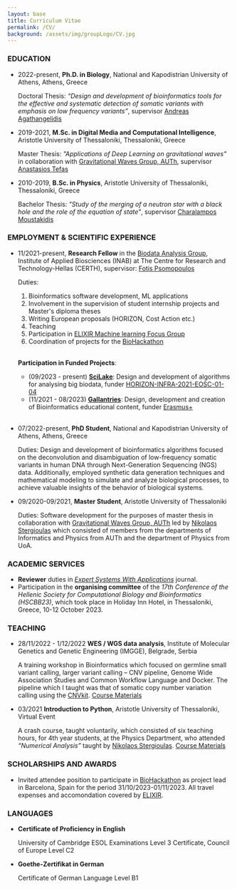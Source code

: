 ```yaml
---
layout: base
title: Curriculum Vitae
permalink: /CV/
background: /assets/img/groupLogo/CV.jpg
---
```




### EDUCATION
<p style="margin-bottom:15px"></p>

- 2022-present,    **Ph.D. in Biology**, National and Kapodistrian University of Athens, Athens, Greece

   Doctoral Thesis: *“Design and development of bioinformatics tools for the effective and systematic detection of somatic variants with emphasis on low frequency variants”*, supervisor [Andreas Agathangelidis](https://scholar.google.it/citations?user=IhoRB4AAAAAJ&hl=en)

- 2019-2021,    **M.Sc. in Digital Media and Computational Intelligence**, Aristotle University of Thessaloniki, Thessaloniki, Greece

   Master Thesis: *"Applications of Deep Learning on gravitational waves"* in collaboration with [Gravitational Waves Group, AUTh](https://niksterg.github.io/gw-group/), supervisor [Anastasios Tefas](https://scholar.google.com/citations?user=4stOS3YAAAAJ&hl=en)

- 2010-2019,    **B.Sc. in Physics**, Aristotle University of Thessaloniki, Thessaloniki, Greece

   Bachelor Thesis: *"Study of the merging of a neutron star with a black hole and the role of the equation of state"*, supervisor [Charalampos Moustakidis](https://scholar.google.com/citations?user=7qdKh78AAAAJ&hl=en)


### EMPLOYMENT & SCIENTIFIC EXPERIENCE
<p style="margin-bottom:15px"></p>

- 11/2021-present,  **Research Fellow** in the [Biodata Analysis Group](https://biodataanalysisgroup.github.io/), Institute of Applied Biosciences (INAB) at The Centre for Research and Technology-Hellas (CERTH), supervisor: [Fotis Psomopoulos](https://scholar.google.gr/citations?user=Fp0LAqsAAAAJ&hl=en)

   Duties: 
   
   1. Bioinformatics software development, ML applications 
   2. Involvement in the supervision of student internship projects and Master's diploma theses 
   3. Writing European proposals  (HORIZON, Cost Action etc.) 
   4. Teaching 
   5. Participation in [ELIXIR Machine learning Focus Group](https://elixir-europe.org/focus-groups/machine-learning) 
   6. Coordination of projects for the [BioHackathon](https://biohackathon-europe.org/)
<br/><br/>

   **Participation in Funded Projects**:

    - (09/2023 - present) [**SciLake**](https://ec.europa.eu/info/funding-tenders/opportunities/portal/screen/how-to-participate/org-details/999999999/project/101058573/program/43108390/details): Design and development of algorithms for analysing big biodata, funder [HORIZON-INFRA-2021-EOSC-01-04](https://ec.europa.eu/info/funding-tenders/opportunities/portal/screen/opportunities/topic-details/horizon-infra-2021-eosc-01-04)
    - (11/2021 - 08/2023) [**Gallantries**](https://gallantries.github.io/): Design, development and creation of Bioinformatics educational content, funder [Erasmus+](https://ec.europa.eu/programmes/erasmus-plus/node_en)
<br/><br/>

- 07/2022-present, 	**PhD Student**, National and Kapodistrian University of Athens, Athens, Greece

   Duties: Design and development of bioinformatics algorithms focused on the deconvolution and disambiguation of low-frequency somatic variants in human DNA through Next-Generation Sequencing (NGS) data. Additionally, employed synthetic data generation techniques and mathematical modeling to simulate and analyze biological processes, to achieve valuable insights of the behavior of biological systems. 

- 09/2020-09/2021, 	**Master Student**, Aristotle University of Thessaloniki

   Duties: Software development for the purposes of master thesis in collaboration with [Gravitational Waves Group, AUTh](https://niksterg.github.io/gw-group/) led by [Nikolaos Stergioulas](https://scholar.google.gr/citations?user=AXlRP8EAAAAJ&hl=el) which consisted of members from the departments of Informatics and Physics from AUTh and the department of Physics from UoA.



### ACADEMIC SERVICES
<p style="margin-bottom:15px"></p>

- **Reviewer** duties in [*Expert Systems With Applications*](https://www.sciencedirect.com/journal/expert-systems-with-applications) journal.
- Participation in the **organising committee** of the *17th Conference of the Hellenic Society for Computational Biology and Bioinformatics (HSCBB23)*, which took place in Holiday Inn Hotel, in Thessaloniki, Greece, 10-12 October 2023.


### TEACHING
<p style="margin-bottom:15px"></p>

- 28/11/2022 - 1/12/2022 	**WES / WGS data analysis**, Institute of Molecular Genetics and Genetic Engineering (IMGGE), Belgrade, Serbia

   A training workshop in Bioinformatics which focused on germline small variant calling, larger variant calling – CNV pipeline, Genome Wide Association Studies and Common Workflow Language and Docker. The pipeline which I taught was that of somatic copy number variation calling using the [CNVkit](https://cnvkit.readthedocs.io/en/stable/). [Course Materials](https://github.com/BiodataAnalysisGroup/IMGGE-WES-WGS-data-analysis-workshop)


- 03/2021 	**Introduction to Python**, Aristotle University of Thessaloniki, Virtual Event

   A crash course, taught voluntarily, which consisted of six teaching hours, for 4th year students, at the Physics Department, who attended *“Numerical Analysis”* taught by [Nikolaos Stergioulas](https://scholar.google.gr/citations?user=AXlRP8EAAAAJ&hl=el). [Course Materials](https://github.com/sfragkoul/Python_Intro)

### SCHOLARSHIPS AND AWARDS
<p style="margin-bottom:15px"></p>

- Invited attendee position to participate in [BioHackathon](https://biohackathon-europe.org/) as project lead in Barcelona, Spain for the period 31/10/2023-01/11/2023. All travel expenses and accomondation covered by [ELIXIR](https://elixir-europe.org/).

### LANGUAGES
<p style="margin-bottom:15px"></p>

- **Certificate of Proficiency in English**

   University of Cambridge ESOL Examinations Level 3 Certificate, Council of Europe Level C2

- **Goethe-Zertifikat in German**

   Certificate of German Language Level B1

